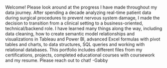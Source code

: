 Welcome! 
  Please look around at the progress I have made throughout my data journey. After spending a decade analyzing real-time patient data during surgical procedures to prevent nervous system damage, I made the decision to transition from a clinical setting to a business-oriented, technical/backend role.
  I have learned many things along the way, including data cleaning, how to create semantic model relationships and visualizations in Tableau and Power BI, advanced Excel formulas with pivot tables and charts, to data structures, SQL queries and working with relational databases.
  This portfolio includes different files from my certifications, projects, completed educational courses with coursework and my resume.
  Please reach out to chat!
  -Gabby

